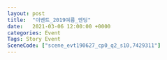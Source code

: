 ```yaml
---
layout: post
title:  "이벤트_2019여름_엔딩"
date:   2021-03-06 12:00:00 +0000
categories: Event
Tags: Story Event
SceneCode: ["scene_evt190627_cp0_q2_s10,7429311"]
---
```

